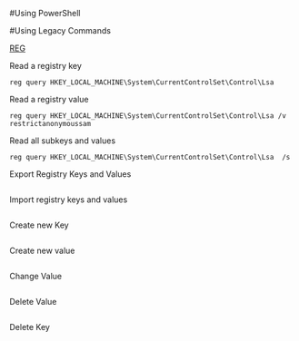 #Using PowerShell




#Using Legacy Commands

[REG](https://docs.microsoft.com/en-us/windows-server/administration/windows-commands/reg)

Read a registry key
```
reg query HKEY_LOCAL_MACHINE\System\CurrentControlSet\Control\Lsa
```
Read a registry value
```
reg query HKEY_LOCAL_MACHINE\System\CurrentControlSet\Control\Lsa /v restrictanonymoussam
```
Read all subkeys and values
```
reg query HKEY_LOCAL_MACHINE\System\CurrentControlSet\Control\Lsa  /s
```
Export Registry Keys and Values
```

```
Import registry keys and values
```

```
Create new Key
```

```
Create new value
```

```
Change Value
```

```
Delete Value
```

```
Delete Key
```

```

